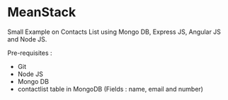 # MeanStack
Small Example on Contacts List using Mongo DB, Express JS, Angular JS and Node JS.

Pre-requisites :

- Git
- Node JS
- Mongo DB
- contactlist table in MongoDB
  (Fields : name, email and number)
